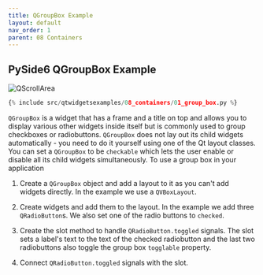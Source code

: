 ```yaml
---
title: QGroupBox Example
layout: default
nav_order: 1
parent: 08 Containers
---
```


## PySide6 QGroupBox Example

![QScrollArea](/blog/images/qtwidgetsexamples/08_containers/01_group_box.png)

```python
{% include src/qtwidgetsexamples/08_containers/01_group_box.py %}
```

`QGroupBox` is a widget that has a frame and a title on top and allows you to display various other widgets inside itself but is commonly used to group checkboxes or radiobuttons. `QGroupBox` does not lay out its child widgets automatically - you need to do it yourself using one of the Qt layout classes. You can set a `QGroupBox` to be `checkable` which lets the user enable or disable all its child widgets simultaneously. To use a group box in your application

1. Create a `QGroupBox` object and add a layout to it as you can't add widgets directly. In the example we use a `QVBoxLayout`.

2. Create widgets and add them to the layout. In the example we add three `QRadioButton`s. We also set one of the radio buttons to `checked`.

3. Create the slot method to handle `QRadioButton.toggled` signals. The slot sets a label's text to the text of the checked radiobutton and the last two radiobuttons also toggle the group box `togglable` property.

4. Connect `QRadioButton.toggled` signals with the slot.